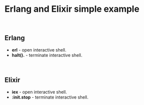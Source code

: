 # Erlang and Elixir simple example

<br>

## Erlang

- <b>erl</b> - open interactive shell.
- <b>halt().</b> - terminate interactive shell.

<br>

## Elixir

- <b>iex</b> - open interactive shell.
- <b>:init.stop</b> - terminate interactive shell.


